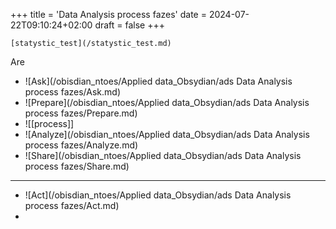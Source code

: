 +++
title = 'Data Analysis process fazes'
date = 2024-07-22T09:10:24+02:00
draft = false
+++

    [statystic_test](/statystic_test.md)
Are 
- ![Ask](/obisdian_ntoes/Applied data_Obsydian/ads Data Analysis process fazes/Ask.md)
- ![Prepare](/obisdian_ntoes/Applied data_Obsydian/ads Data Analysis process fazes/Prepare.md)
- ![[process]]
- ![Analyze](/obisdian_ntoes/Applied data_Obsydian/ads Data Analysis process fazes/Analyze.md)
- ![Share](/obisdian_ntoes/Applied data_Obsydian/ads Data Analysis process fazes/Share.md)

---

- ![Act](/obisdian_ntoes/Applied data_Obsydian/ads Data Analysis process fazes/Act.md)
- 
